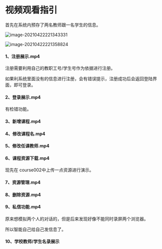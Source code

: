 # 视频观看指引

首先在系统内预存了两名教师跟一名学生的信息。

![image-20210422221343331](C:\Users\shen_\AppData\Roaming\Typora\typora-user-images\image-20210422221343331.png)

![image-20210422221358824](C:\Users\shen_\AppData\Roaming\Typora\typora-user-images\image-20210422221358824.png)

#### 1、注册展示.mp4

注册需要利用自己的教职工号/学生号作为依据进行注册。

如果利系统里面没有的信息进行注册，会有错误提示，注册成功后会返回登陆界面，即可登录。

#### 2、登录展示.mp4

有检错功能。

#### 3、新增课程.mp4

#### 4、修改课程名.mp4

#### 5、修改任课教师.mp4

#### 6、课程资源下载.mp4

现先在 course002中上传一点资源进行演示。

#### 7、资源管理.mp4

#### 8、删除资源.mp4

#### 9、私信功能.mp4

原来想模拟两个人的对话的，但是后来发现好像不能同时录屏两个浏览器。

所以智能自己给自己发信息了。

#### 10、学校教师/学生名录展示

